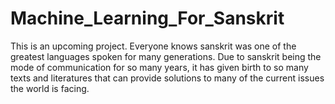 # Machine_Learning_For_Sanskrit

This is an upcoming project. Everyone knows sanskrit was one of the greatest languages spoken for many generations. Due to sanskrit being the mode of communication for so many years, it has given birth to so many texts and literatures that can provide solutions to many of the current issues the world is facing. 

